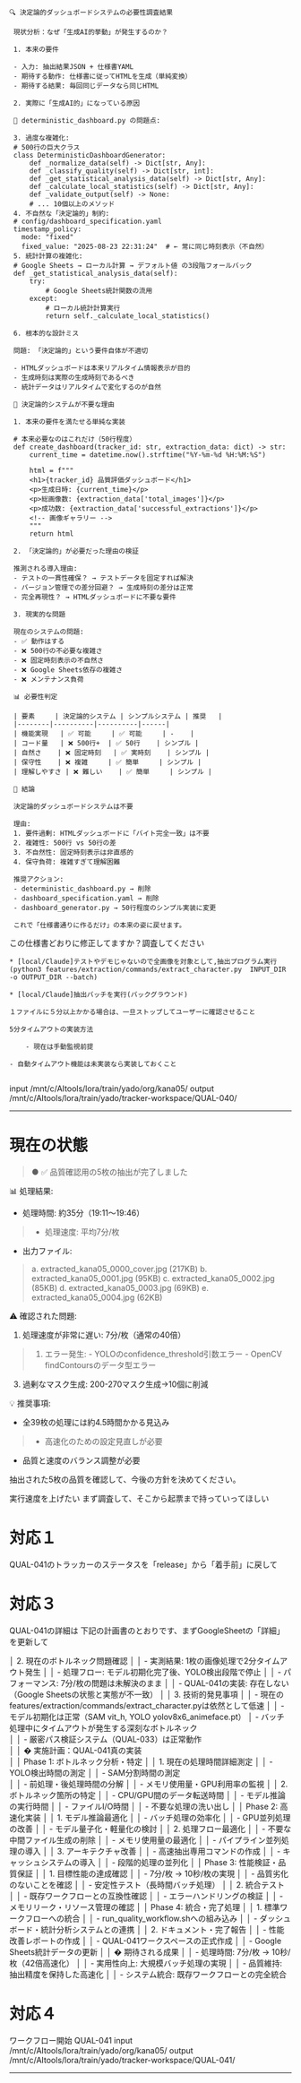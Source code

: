  
 
 ```

 🔍 決定論的ダッシュボードシステムの必要性調査結果

  現状分析：なぜ「生成AI的挙動」が発生するのか？

  1. 本来の要件

  - 入力: 抽出結果JSON + 仕様書YAML
  - 期待する動作: 仕様書に従ってHTMLを生成（単純変換）
  - 期待する結果: 毎回同じデータなら同じHTML

  2. 実際に「生成AI的」になっている原因

  📁 deterministic_dashboard.py の問題点:

  3. 過度な複雑化:
  # 500行の巨大クラス
  class DeterministicDashboardGenerator:
      def _normalize_data(self) -> Dict[str, Any]:
      def _classify_quality(self) -> Dict[str, int]:
      def _get_statistical_analysis_data(self) -> Dict[str, Any]:
      def _calculate_local_statistics(self) -> Dict[str, Any]:
      def _validate_output(self) -> None:
      # ... 10個以上のメソッド
  4. 不自然な「決定論的」制約:
  # config/dashboard_specification.yaml
  timestamp_policy:
    mode: "fixed"
    fixed_value: "2025-08-23 22:31:24"  # ← 常に同じ時刻表示（不自然）
  5. 統計計算の複雑化:
  # Google Sheets → ローカル計算 → デフォルト値 の3段階フォールバック
  def _get_statistical_analysis_data(self):
      try:
          # Google Sheets統計関数の流用
      except:
          # ローカル統計計算実行
          return self._calculate_local_statistics()

  6. 根本的な設計ミス

  問題: 「決定論的」という要件自体が不適切

  - HTMLダッシュボードは本来リアルタイム情報表示が目的
  - 生成時刻は実際の生成時刻であるべき
  - 統計データはリアルタイムで変化するのが自然

  🤔 決定論的システムが不要な理由

  1. 本来の要件を満たせる単純な実装

  # 本来必要なのはこれだけ（50行程度）
  def create_dashboard(tracker_id: str, extraction_data: dict) -> str:
      current_time = datetime.now().strftime("%Y-%m-%d %H:%M:%S")

      html = f"""
      <h1>{tracker_id} 品質評価ダッシュボード</h1>
      <p>生成日時: {current_time}</p>
      <p>総画像数: {extraction_data['total_images']}</p>
      <p>成功数: {extraction_data['successful_extractions']}</p>
      <!-- 画像ギャラリー -->
      """
      return html

  2. 「決定論的」が必要だった理由の検証

  推測される導入理由:
  - テストの一貫性確保？ → テストデータを固定すれば解決
  - バージョン管理での差分回避？ → 生成時刻の差分は正常
  - 完全再現性？ → HTMLダッシュボードに不要な要件

  3. 現実的な問題

  現在のシステムの問題:
  - ✅ 動作はする
  - ❌ 500行の不必要な複雑さ
  - ❌ 固定時刻表示の不自然さ
  - ❌ Google Sheets依存の複雑さ
  - ❌ メンテナンス負荷

  📊 必要性判定

  | 要素     | 決定論的システム | シンプルシステム | 推奨   |
  |--------|----------|----------|------|
  | 機能実現   | ✅ 可能     | ✅ 可能     | -    |
  | コード量   | ❌ 500行+  | ✅ 50行    | シンプル |
  | 自然さ    | ❌ 固定時刻   | ✅ 実時刻    | シンプル |
  | 保守性    | ❌ 複雑     | ✅ 簡単     | シンプル |
  | 理解しやすさ | ❌ 難しい    | ✅ 簡単     | シンプル |

  🎯 結論

  決定論的ダッシュボードシステムは不要

  理由:
  1. 要件過剰: HTMLダッシュボードに「バイト完全一致」は不要
  2. 複雑性: 500行 vs 50行の差
  3. 不自然性: 固定時刻表示は非直感的
  4. 保守負荷: 複雑すぎて理解困難

  推奨アクション:
  - deterministic_dashboard.py → 削除
  - dashboard_specification.yaml → 削除
  - dashboard_generator.py → 50行程度のシンプル実装に変更

  これで「仕様書通りに作るだけ」の本来の姿に戻せます。

 ```

この仕様書どおりに修正してますか？調査してください


```
* [local/Claude]テストやデモじゃないので全画像を対象として,抽出プログラム実行(python3 features/extraction/commands/extract_character.py  INPUT_DIR -o OUTPUT_DIR --batch)

* [local/Claude]抽出バッチを実行(バックグラウンド)

１ファイルに５分以上かかる場合は、一旦ストップしてユーザーに確認させること

5分タイムアウトの実装方法

    - 現在は手動監視前提

- 自動タイムアウト機能は未実装なら実装しておくこと
  
```

input /mnt/c/AItools/lora/train/yado/org/kana05/ 
output /mnt/c/AItools/lora/train/yado/tracker-workspace/QUAL-040/


----

# 現在の状態

>● ✅ 品質確認用の5枚の抽出が完了しました
>
 📊 処理結果:
>
  - 処理時間: 約35分（19:11〜19:46）
>  - 処理速度: 平均7分/枚
  - 出力ファイル:
>    a. extracted_kana05_0000_cover.jpg (217KB)
    b. extracted_kana05_0001.jpg (95KB)
    c. extracted_kana05_0002.jpg (85KB)
    d. extracted_kana05_0003.jpg (69KB)
    e. extracted_kana05_0004.jpg (62KB)
>
  ⚠️ 確認された問題:
>
  1. 処理速度が非常に遅い: 7分/枚（通常の40倍）
>  1. エラー発生:
    - YOLOのconfidence_threshold引数エラー
    - OpenCV findContoursのデータ型エラー
  3. 過剰なマスク生成: 200-270マスク生成→10個に削減
>
  💡 推奨事項:
>
  - 全39枚の処理には約4.5時間かかる見込み
>  - 高速化のための設定見直しが必要
  - 品質と速度のバランス調整が必要
>
  抽出された5枚の品質を確認して、今後の方針を決めてください。

実行速度を上げたい
まず調査して、そこから起票まで持っていってほしい

# 対応１
QUAL-041のトラッカーのステータスを「release」から「着手前」に戻して


# 対応３
QUAL-041の詳細は
下記の計画書のとおりです、まずGoogleSheetの「詳細」を更新して


│ 2. 現在のボトルネック問題確認                                                                                                               │ │ - 実測結果: 1枚の画像処理で2分タイムアウト発生                                                                              │ │ - 処理フロー: モデル初期化完了後、YOLO検出段階で停止                                                                │ │ - パフォーマンス: 7分/枚の問題は未解決のまま                                                                                   │ │ - QUAL-041の実装: 存在しない（Google Sheetsの状態と実態が不一致）                                      │ │ 3. 技術的発見事項                                                                                                                                    │ │ - 現在のfeatures/extraction/commands/extract_character.pyは依然として低速                             │ │ - モデル初期化は正常（SAM vit_h, YOLO yolov8x6_animeface.pt）                                                 │ - バッチ処理中にタイムアウトが発生する深刻なボトルネック      
│ │ - 厳密パス検証システム（QUAL-033）は正常動作                                                     
│ │ � 実施計画：QUAL-041真の実装   
│ │ Phase 1: ボトルネック分析・特定                                                                                                          │ │ 1. 現在の処理時間詳細測定                                                                                                                     │ │   - YOLO検出時間の測定                                                                                                                         │ │   - SAM分割時間の測定                                                                                                                           
│ │   - 前処理・後処理時間の分解                                                                                                                │ │   - メモリ使用量・GPU利用率の監視                                                                                                     │ │ 2. ボトルネック箇所の特定                                                                                                                     │ │   - CPU/GPU間のデータ転送時間                                                                                                           │ │   - モデル推論の実行時間                                                                                                                        │ │   - ファイルI/O時間                                                                                                                                  │ │   - 不要な処理の洗い出し                                                                                                                        │ │ Phase 2: 高速化実装                                                                                                                                │ │ 1. モデル推論最適化                                                                                                                                 │ │   - バッチ処理の効率化                                                                                                                            │ │   - GPU並列処理の改善                                                                                                                           │ │   - モデル量子化・軽量化の検討                                                                                                             │ │ 2. 処理フロー最適化                                                                                                                                │ │   - 不要な中間ファイル生成の削除                                                                                                         │ │   - メモリ使用量の最適化                                                                                                                        │ │   - パイプライン並列処理の導入                                                                                                             │ │ 3. アーキテクチャ改善                                                                                                                            │ │   - 高速抽出専用コマンドの作成                                                                                                            │ │   - キャッシュシステムの導入                                                                                                                 │ │   - 段階的処理の並列化                                                                                                                            │ │ Phase 3: 性能検証・品質保証                                                                                                                │ │ 1. 目標性能の達成確認                                                                                                                             │ │   - 7分/枚 → 10秒/枚の実現                                                                                                                      │ │   - 品質劣化のないことを確認                                                                                                                │ │   - 安定性テスト（長時間バッチ処理）                                                                                                 │ │ 2. 統合テスト                                                                                                                                            │ │   - 既存ワークフローとの互換性確認                                                                                                     │ │   - エラーハンドリングの検証                                                                                                                 │ │   - メモリリーク・リソース管理の確認                                                                                                 │ │ Phase 4: 統合・完了処理                                                                                                                        │ │ 1. 標準ワークフローへの統合                                                                                                                 │ │   - run_quality_workflow.shへの組み込み                                                                                              │ │   - ダッシュボード・統計分析システムとの連携                                                                                  │ │ 2. ドキュメント・完了報告                                                                                                                     │ │   - 性能改善レポートの作成                                                                                                                    │ │   - QUAL-041ワークスペースの正式作成                                                                                               │ │   - Google Sheets統計データの更新                                                                                                      │ │ � 期待される成果                                                                                                                                   │ │ - 処理時間: 7分/枚 → 10秒/枚（42倍高速化）                                                                                      │ │ - 実用性向上: 大規模バッチ処理の実現                                                                                                 │ │ - 品質維持: 抽出精度を保持した高速化                                                                                                 │ │ - システム統合: 既存ワークフローとの完全統合     

# 対応４

ワークフロー開始
QUAL-041
input /mnt/c/AItools/lora/train/yado/org/kana05/ 
output /mnt/c/AItools/lora/train/yado/tracker-workspace/QUAL-041/


---------

